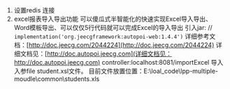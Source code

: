1. 设置redis 连接
2. excel报表导入导出功能 可以傻瓜式半智能化的快速实现Excel导入导出、Word模板导出、可以仅仅5行代码就可以完成Excel的导入导出
引入jar: //  <!-- AutoPoi Excel工具类-->
`implementation('org.jeecgframework:autopoi-web:1.4.4')`
详细参考文档：[http://doc.jeecg.com/2044224](http://doc.jeecg.com/2044224)
详细文档见：[http://doc.autopoi.jeecg.com](详细文档见：http://doc.autopoi.jeecg.com)
controller:localhost:8081/importExcel  导入入参file student.xsl文件。
目前文件放置位置：E:\loal_code\lpp-multiple-moudle\common\students.xls